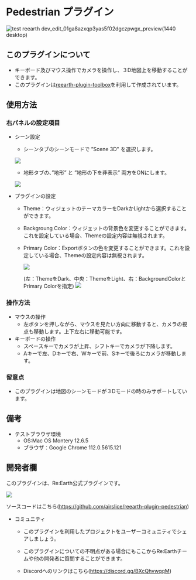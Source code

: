 # Pedestrian プラグイン

![test reearth dev_edit_01ga8azxqp3yas5f02dgczpwgx_preview(1440 desktop)](https://user-images.githubusercontent.com/21994748/190207733-7045f568-9a33-43be-98e3-8561dc015e5a.png)

## このプラグインについて
- キーボード及びマウス操作でカメラを操作し、３D地図上を移動することができます。
- このプラグインは[reearth-plugin-toolbox](https://github.com/airslice/reearth-plugin-toolbox)を利用して作成されています。
　
## 使用方法
### 右パネルの設定項目
- シーン設定
   - シーンタブのシーンモードで ”Scene 3D" を選択します。
  
    ![](https://eukarya-inc.github.io/reearth-plugin-pedestrian/src/img2.png)
   - 地形タブの、”地形” と ”地形の下を非表示” 両方をONにします。
  
    ![](https://eukarya-inc.github.io/reearth-plugin-pedestrian/src/img3.png) 
- プラグインの設定
  - Theme：ウィジェットのテーマカラーをDarkかLightから選択することができます。
  - Backgroung Color：ウィジェットの背景色を変更することができます。これを設定している場合、Themeの設定内容は無視されます。
  - Primary Color：Exportボタンの色を変更することができます。これを設定している場合、Themeの設定内容は無視されます。


    ![](https://eukarya-inc.github.io/reearth-plugin-pedestrian/src/img1.png)

    (左：ThemeをDark、中央：ThemeをLight、右：BackgroundColorとPrimary Colorを指定)
    ![](https://eukarya-inc.github.io/reearth-plugin-pedestrian/src/img4.png)

### 操作方法
- マウスの操作
  - 左ボタンを押しながら、マウスを見たい方向に移動すると、カメラの視点も移動します。上下左右に移動可能です。
- キーボードの操作
  - スペースキーでカメラが上昇、シフトキーでカメラが下降します。
  - Aキーで左、Dキーで右、Wキーで前、Sキーで後ろにカメラが移動します。

### 留意点
- このプラグインは地図のシーンモードが３Dモードの時のみサポートしています。


## 備考
- テストブラウザ環境
  - OS:Mac OS Montery 12.6.5
  - ブラウザ：Google Chrome 112.0.5615.121

## 開発者欄

このプラグインは、Re:Earth公式プラグインです。

 ![](https://eukarya-inc.github.io/reearth-plugin-pedestrian/src/logo-3.png)

ソースコードはこちら(https://github.com/airslice/reearth-plugin-pedestrian)

- コミュニティ

  - このプラグインを利用したプロジェクトをユーザーコミュニティでシェアしましょう。

  - このプラグインについての不明点がある場合にもここからRe:Earthチームや他の開発者に質問することができます。

  - Discordへのリンクはこちら(https://discord.gg/BXcQhvwqqM)

